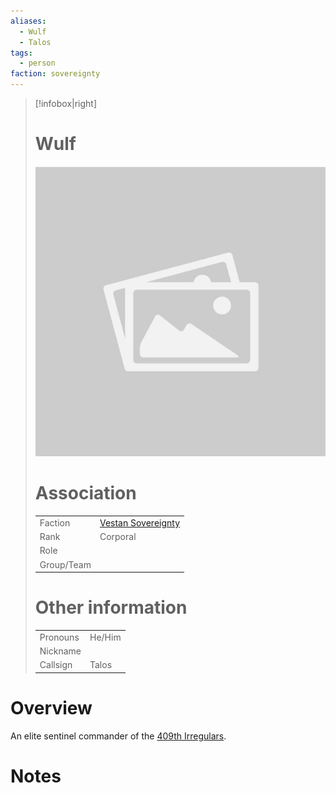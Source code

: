 ```yaml
---
aliases: 
  - Wulf
  - Talos
tags: 
  - person
faction: sovereignty
---
```


> [!infobox|right] 
> # Wulf
> ![placeholder](attachments/placeholder.png)
> # Association
> | | |
> | ---- | ---- |
> | Faction | [Vestan Sovereignty](Vestan%20Sovereignty.md)  |
> | Rank | Corporal |
> | Role |  |
> | Group/Team | |
> # Other information
> | | | 
> | - | - |
> | Pronouns | He/Him |
> | Nickname | |
> | Callsign | Talos | 

# Overview
An elite sentinel commander of the [409th Irregulars](409th%20Irregulars.md).

# Notes

